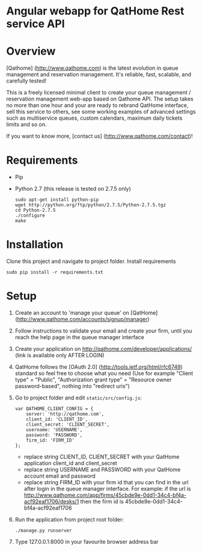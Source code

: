 # Angular webapp for QatHome Rest service API

# Overview

[Qathome] (http://www.qathome.com) is the latest evolution in queue management and reservation management. It's reliable, fast, scalable, and carefully tested!

This is a freely licensed minimal client to create your queue management / reservation management web-app based on Qathome API. The setup takes no more than one hour and your are ready to rebrand QatHome interface, sell this service to others, see some working examples of advanced settings such as multiservice queues, custom calendars, maximum daily tickets limits and so on. 

 If you want to know more, [contact us] (http://www.qathome.com/contact)!

# Requirements

* Pip
* Python 2.7 (this release is tested on 2.7.5 only)

    ```
    sudo apt-get install python-pip
    wget http://python.org/ftp/python/2.7.5/Python-2.7.5.tgz
    cd Python-2.7.5
    ./configure
    make
    ```
    
# Installation

Clone this project and navigate to project folder. Install requirements

    sudo pip install -r requirements.txt

# Setup

1. Create an account to 'manage your queue' on [QatHome] (http://www.qathome.com/accounts/signup/manager)
2. Follow instructions to validate your email and create your firm, until you reach the help page in the queue manager interface
3. Create your application on http://qathome.com/developer/applications/ (link is available only AFTER LOGIN)
4. QatHome follows the [OAuth 2.0] (http://tools.ietf.org/html/rfc6749) standard so feel free to choose what you need (Use for example "Client type" = "Public", "Authorization grant type" = "Resource owner password-based", nothing into "redirect uris")
5. Go to project folder and edit `static/src/config.js`:
    ```
    var QATHOME_CLIENT_CONFIG = {
        server: 'http://qathome.com',
        client_id: 'CLIENT_ID',
        client_secret: 'CLIENT_SECRET',
        username: 'USERNAME',
        password: 'PASSWORD',
        firm_id: 'FIRM_ID'
    };
    ```
    * replace string CLIENT_ID, CLIENT_SECRET with your QatHome application client_id and client_secret 
    * replace string USERNAME and PASSWORD with your QatHome account email and password
    * replace string FIRM_ID with your firm id that you can find in the url after login in the queue manager interface. For example: if the url is http://www.qathome.com/app/firms/45cbde9e-0dd1-34c4-bf4a-acf92eaf1706/desks/1 then the firm id is 45cbde9e-0dd1-34c4-bf4a-acf92eaf1706
    
12. Run the application from project root folder:
    ```
    ./manage.py runserver
    ```
    
13. Type 127.0.0.1:8000 in your favourite browser address bar
